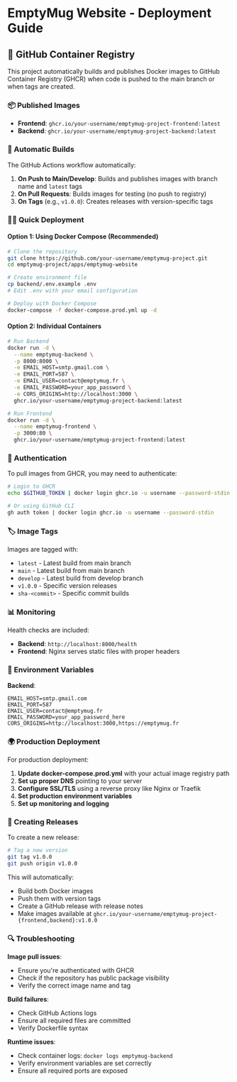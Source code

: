 # EmptyMug Website - Deployment Guide

## 🚀 GitHub Container Registry

This project automatically builds and publishes Docker images to GitHub Container Registry (GHCR) when code is pushed to the main branch or when tags are created.

### 📦 Published Images

- **Frontend**: `ghcr.io/your-username/emptymug-project-frontend:latest`
- **Backend**: `ghcr.io/your-username/emptymug-project-backend:latest`

### 🔧 Automatic Builds

The GitHub Actions workflow automatically:

1. **On Push to Main/Develop**: Builds and publishes images with branch name and `latest` tags
2. **On Pull Requests**: Builds images for testing (no push to registry)
3. **On Tags** (e.g., `v1.0.0`): Creates releases with version-specific tags

### 🏃‍♂️ Quick Deployment

#### Option 1: Using Docker Compose (Recommended)

```bash
# Clone the repository
git clone https://github.com/your-username/emptymug-project.git
cd emptymug-project/apps/emptymug-website

# Create environment file
cp backend/.env.example .env
# Edit .env with your email configuration

# Deploy with Docker Compose
docker-compose -f docker-compose.prod.yml up -d
```

#### Option 2: Individual Containers

```bash
# Run Backend
docker run -d \
  --name emptymug-backend \
  -p 8000:8000 \
  -e EMAIL_HOST=smtp.gmail.com \
  -e EMAIL_PORT=587 \
  -e EMAIL_USER=contact@emptymug.fr \
  -e EMAIL_PASSWORD=your_app_password \
  -e CORS_ORIGINS=http://localhost:3000 \
  ghcr.io/your-username/emptymug-project-backend:latest

# Run Frontend
docker run -d \
  --name emptymug-frontend \
  -p 3000:80 \
  ghcr.io/your-username/emptymug-project-frontend:latest
```

### 🔐 Authentication

To pull images from GHCR, you may need to authenticate:

```bash
# Login to GHCR
echo $GITHUB_TOKEN | docker login ghcr.io -u username --password-stdin

# Or using GitHub CLI
gh auth token | docker login ghcr.io -u username --password-stdin
```

### 🏷️ Image Tags

Images are tagged with:

- `latest` - Latest build from main branch
- `main` - Latest build from main branch
- `develop` - Latest build from develop branch
- `v1.0.0` - Specific version releases
- `sha-<commit>` - Specific commit builds

### 📊 Monitoring

Health checks are included:

- **Backend**: `http://localhost:8000/health`
- **Frontend**: Nginx serves static files with proper headers

### 🔧 Environment Variables

**Backend**:
```env
EMAIL_HOST=smtp.gmail.com
EMAIL_PORT=587
EMAIL_USER=contact@emptymug.fr
EMAIL_PASSWORD=your_app_password_here
CORS_ORIGINS=http://localhost:3000,https://emptymug.fr
```

### 🌍 Production Deployment

For production deployment:

1. **Update docker-compose.prod.yml** with your actual image registry path
2. **Set up proper DNS** pointing to your server
3. **Configure SSL/TLS** using a reverse proxy like Nginx or Traefik
4. **Set production environment variables**
5. **Set up monitoring and logging**

### 📝 Creating Releases

To create a new release:

```bash
# Tag a new version
git tag v1.0.0
git push origin v1.0.0
```

This will automatically:
- Build both Docker images
- Push them with version tags
- Create a GitHub release with release notes
- Make images available at `ghcr.io/your-username/emptymug-project-{frontend,backend}:v1.0.0`

### 🔍 Troubleshooting

**Image pull issues**:
- Ensure you're authenticated with GHCR
- Check if the repository has public package visibility
- Verify the correct image name and tag

**Build failures**:
- Check GitHub Actions logs
- Ensure all required files are committed
- Verify Dockerfile syntax

**Runtime issues**:
- Check container logs: `docker logs emptymug-backend`
- Verify environment variables are set correctly
- Ensure all required ports are exposed
